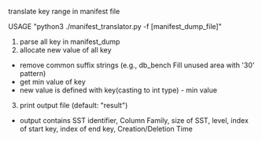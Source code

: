 translate key range in manifest file

USAGE "python3 ./manifest_translator.py -f [manifest_dump_file]"

1. parse all key in manifest_dump
2. allocate new value of all key
  - remove common suffix strings (e.g., db_bench Fill unused area with '30' pattern)
  - get min value of key
  - new value is defined with key(casting to int type) - min value
3. print output file (default: "result")
  - output contains SST identifier, Column Family, size of SST, level, index of start key, index of end key, Creation/Deletion Time
